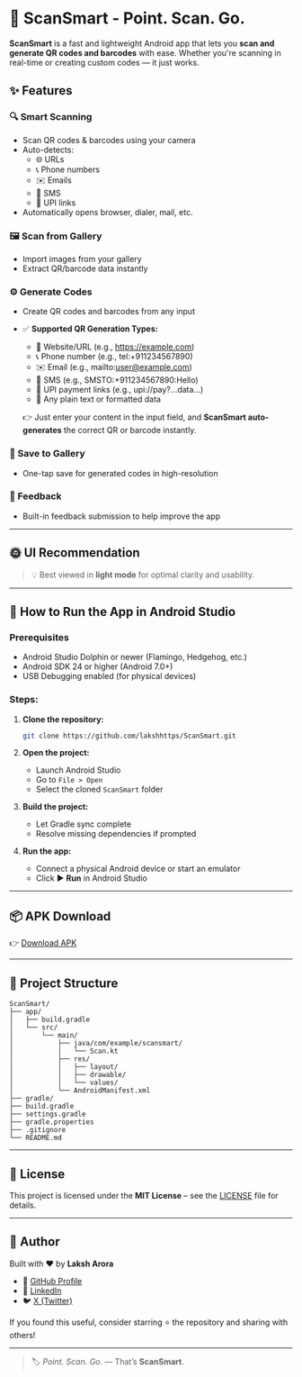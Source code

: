 # 🚀 ScanSmart - Point. Scan. Go.

**ScanSmart** is a fast and lightweight Android app that lets you **scan and generate QR codes and barcodes** with ease. Whether you're scanning in real-time or creating custom codes — it just works.


## ✨ Features

### 🔍 Smart Scanning
- Scan QR codes & barcodes using your camera
- Auto-detects:
  - 🌐 URLs
  - 📞 Phone numbers
  - ✉️ Emails
  - 💬 SMS
  - 💸 UPI links
- Automatically opens browser, dialer, mail, etc.

### 🖼 Scan from Gallery
- Import images from your gallery
- Extract QR/barcode data instantly

### ⚙️ Generate Codes
- Create QR codes and barcodes from any input
- ✅ **Supported QR Generation Types:**
  - 🔗 Website/URL (e.g., https://example.com)
  - 📞 Phone number (e.g., tel:+911234567890)
  - ✉️ Email (e.g., mailto:user@example.com)
  - 💬 SMS (e.g., SMSTO:+911234567890:Hello)
  - 💸 UPI payment links (e.g., upi://pay?...data...)
  - 📝 Any plain text or formatted data

  👉 Just enter your content in the input field, and **ScanSmart auto-generates** the correct QR or barcode instantly.


### 💾 Save to Gallery
- One-tap save for generated codes in high-resolution

### 💬 Feedback
- Built-in feedback submission to help improve the app

---

## 🌞 UI Recommendation

> 💡 Best viewed in **light mode** for optimal clarity and usability.

---

## 📲 How to Run the App in Android Studio

### Prerequisites
- Android Studio Dolphin or newer (Flamingo, Hedgehog, etc.)
- Android SDK 24 or higher (Android 7.0+)
- USB Debugging enabled (for physical devices)

### Steps:

1. **Clone the repository:**
   ```bash
   git clone https://github.com/lakshhttps/ScanSmart.git
   ```

2. **Open the project:**
   - Launch Android Studio
   - Go to `File > Open`
   - Select the cloned `ScanSmart` folder

3. **Build the project:**
   - Let Gradle sync complete
   - Resolve missing dependencies if prompted

4. **Run the app:**
   - Connect a physical Android device or start an emulator
   - Click ▶️ **Run** in Android Studio

---

## 📦 APK Download

👉  [Download APK](https://github.com/lakshhttps/ScanSmart/releases/latest)


---

## 📁 Project Structure

```
ScanSmart/
├── app/
│   ├── build.gradle
│   └── src/
│       └── main/
│           ├── java/com/example/scansmart/
│           │   └── Scan.kt
│           ├── res/
│           │   ├── layout/
│           │   ├── drawable/
│           │   └── values/
│           └── AndroidManifest.xml
├── gradle/
├── build.gradle
├── settings.gradle
├── gradle.properties
├── .gitignore
└── README.md
```

---

## 📜 License

This project is licensed under the **MIT License** – see the [LICENSE](LICENSE) file for details.

---

## 🙋 Author

Built with ❤️ by **Laksh Arora**  
- 🔗 [GitHub Profile](https://github.com/lakshhttps)
- 💼 [LinkedIn](https://www.linkedin.com/in/your_linkedin_username)
- 🐦 [X (Twitter)](https://x.com/hacknhash)
  

If you found this useful, consider starring ⭐ the repository and sharing with others!

---

> 🏷️ *Point. Scan. Go.* — That’s **ScanSmart**.

